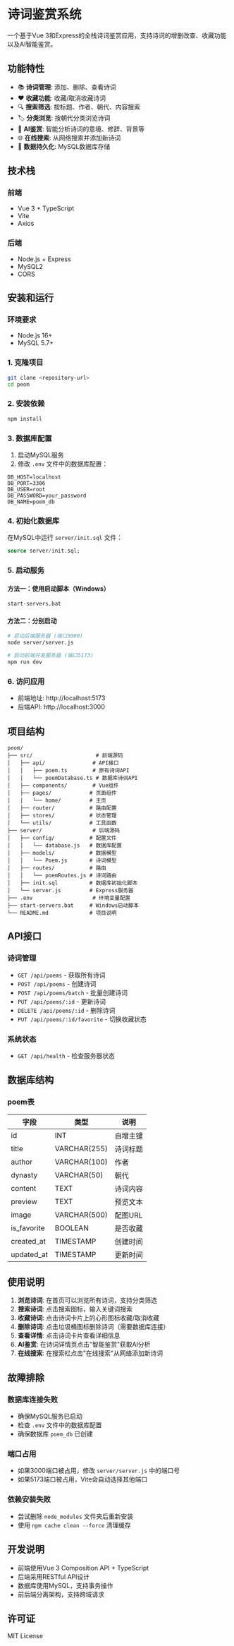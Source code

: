 # 诗词鉴赏系统

一个基于Vue 3和Express的全栈诗词鉴赏应用，支持诗词的增删改查、收藏功能以及AI智能鉴赏。

## 功能特性

- 📚 **诗词管理**: 添加、删除、查看诗词
- ❤️ **收藏功能**: 收藏/取消收藏诗词
- 🔍 **搜索筛选**: 按标题、作者、朝代、内容搜索
- 🏷️ **分类浏览**: 按朝代分类浏览诗词
- 🤖 **AI鉴赏**: 智能分析诗词的意境、修辞、背景等
- 🌐 **在线搜索**: 从网络搜索并添加新诗词
- 💾 **数据持久化**: MySQL数据库存储

## 技术栈

### 前端
- Vue 3 + TypeScript
- Vite
- Axios

### 后端
- Node.js + Express
- MySQL2
- CORS

## 安装和运行

### 环境要求
- Node.js 16+
- MySQL 5.7+

### 1. 克隆项目
```bash
git clone <repository-url>
cd peom
```

### 2. 安装依赖
```bash
npm install
```

### 3. 数据库配置
1. 启动MySQL服务
2. 修改 `.env` 文件中的数据库配置：
```env
DB_HOST=localhost
DB_PORT=3306
DB_USER=root
DB_PASSWORD=your_password
DB_NAME=poem_db
```

### 4. 初始化数据库
在MySQL中运行 `server/init.sql` 文件：
```sql
source server/init.sql;
```

### 5. 启动服务

#### 方法一：使用启动脚本（Windows）
```bash
start-servers.bat
```

#### 方法二：分别启动
```bash
# 启动后端服务器 (端口3000)
node server/server.js

# 启动前端开发服务器 (端口5173)
npm run dev
```

### 6. 访问应用
- 前端地址: http://localhost:5173
- 后端API: http://localhost:3000

## 项目结构

```
peom/
├── src/                    # 前端源码
│   ├── api/               # API接口
│   │   ├── poem.ts        # 原有诗词API
│   │   └── poemDatabase.ts # 数据库诗词API
│   ├── components/        # Vue组件
│   ├── pages/            # 页面组件
│   │   └── home/         # 主页
│   ├── router/           # 路由配置
│   ├── stores/           # 状态管理
│   └── utils/            # 工具函数
├── server/                # 后端源码
│   ├── config/           # 配置文件
│   │   └── database.js   # 数据库配置
│   ├── models/           # 数据模型
│   │   └── Poem.js       # 诗词模型
│   ├── routes/           # 路由
│   │   └── poemRoutes.js # 诗词路由
│   ├── init.sql          # 数据库初始化脚本
│   └── server.js         # Express服务器
├── .env                   # 环境变量配置
├── start-servers.bat     # Windows启动脚本
└── README.md             # 项目说明
```

## API接口

### 诗词管理
- `GET /api/poems` - 获取所有诗词
- `POST /api/poems` - 创建诗词
- `POST /api/poems/batch` - 批量创建诗词
- `PUT /api/poems/:id` - 更新诗词
- `DELETE /api/poems/:id` - 删除诗词
- `PUT /api/poems/:id/favorite` - 切换收藏状态

### 系统状态
- `GET /api/health` - 检查服务器状态

## 数据库结构

### poem表
| 字段 | 类型 | 说明 |
|------|------|------|
| id | INT | 自增主键 |
| title | VARCHAR(255) | 诗词标题 |
| author | VARCHAR(100) | 作者 |
| dynasty | VARCHAR(50) | 朝代 |
| content | TEXT | 诗词内容 |
| preview | TEXT | 预览文本 |
| image | VARCHAR(500) | 配图URL |
| is_favorite | BOOLEAN | 是否收藏 |
| created_at | TIMESTAMP | 创建时间 |
| updated_at | TIMESTAMP | 更新时间 |

## 使用说明

1. **浏览诗词**: 在首页可以浏览所有诗词，支持分类筛选
2. **搜索诗词**: 点击搜索图标，输入关键词搜索
3. **收藏诗词**: 点击诗词卡片上的心形图标收藏/取消收藏
4. **删除诗词**: 点击垃圾桶图标删除诗词（需要数据库连接）
5. **查看详情**: 点击诗词卡片查看详细信息
6. **AI鉴赏**: 在诗词详情页点击"智能鉴赏"获取AI分析
7. **在线搜索**: 在搜索栏点击"在线搜索"从网络添加新诗词

## 故障排除

### 数据库连接失败
- 确保MySQL服务已启动
- 检查 `.env` 文件中的数据库配置
- 确保数据库 `poem_db` 已创建

### 端口占用
- 如果3000端口被占用，修改 `server/server.js` 中的端口号
- 如果5173端口被占用，Vite会自动选择其他端口

### 依赖安装失败
- 尝试删除 `node_modules` 文件夹后重新安装
- 使用 `npm cache clean --force` 清理缓存

## 开发说明

- 前端使用Vue 3 Composition API + TypeScript
- 后端采用RESTful API设计
- 数据库使用MySQL，支持事务操作
- 前后端分离架构，支持跨域请求

## 许可证

MIT License